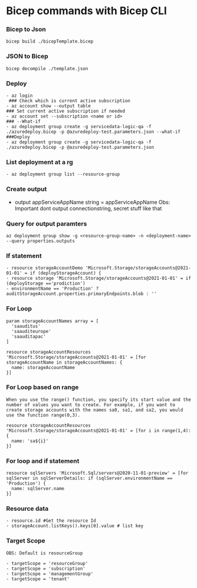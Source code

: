 # Bicep commands with Bicep CLI


### Bicep to Json
```
bicep build ./bicepTemplate.bicep
```
### JSON to Bicep
```
bicep decompile ./template.json
``` 
### Deploy
```
- az login
 ### Check which is current active subscription
- az account show --output table
### Set current active subscription if needed
- az account set --subscription <name or id>
### --What-if
- az deployment group create -g servicedata-logic-qa -f ./azuredeploy.bicep -p @azuredeploy-test.parameters.json --what-if
###Deploy
- az deployment group create -g servicedata-logic-qa -f ./azuredeploy.bicep -p @azuredeploy-test.parameters.json
```

### List deployment at a rg 
```
- az deployment group list --resource-group
```

### Create output
- output appServiceAppName string = appServiceAppName
Obs: Important dont output connectionstring, secret stuff like that

### Query for output paramters 
```
az deployment group show -g <resource-group-name> -n <deployment-name> --query properties.outputs
```

### If statement
```
- resource storageAccountDemo 'Microsoft.Storage/storageAccounts@2021-01-01' = if (deployStorageAccount) {
- resource storage 'Microsoft.Storage/storageAccounts@2021-01-01' = if (deployStorage =='prodiction')
- environmentName == 'Production' ? auditStorageAccount.properties.primaryEndpoints.blob : ''
```

### For Loop
```
param storageAccountNames array = [
  'saauditus'
  'saauditeurope'
  'saauditapac'
]

resource storageAccountResources 'Microsoft.Storage/storageAccounts@2021-01-01' = [for storageAccountName in storageAccountNames: {
  name: storageAccountName
}]
```

### For Loop based on range
```
When you use the range() function, you specify its start value and the number of values you want to create. For example, if you want to create storage accounts with the names sa0, sa1, and sa2, you would use the function range(0,3).

resource storageAccountResources 'Microsoft.Storage/storageAccounts@2021-01-01' = [for i in range(1,4): {
  name: 'sa${i}'
}]

```

### For loop and if statement
```
resource sqlServers 'Microsoft.Sql/servers@2020-11-01-preview' = [for sqlServer in sqlServerDetails: if (sqlServer.environmentName == 'Production') {
  name: sqlServer.name
}]
```

### Resource data
```
- resource.id #Get the resource Id 
- storageAccount.listKeys().keys[0].value # list key
```

### Target Scope
```
OBS: Default is resourceGroup

- targetScope = 'resourceGroup'
- targetScope = 'subscription'
- targetScope = 'managementGroup'
- targetScope = 'tenant'
```